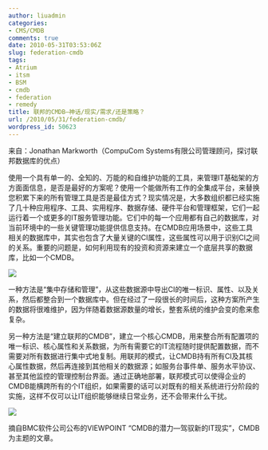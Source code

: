 ```yaml
---
author: liuadmin
categories:
- CMS/CMDB
comments: true
date: 2010-05-31T03:53:06Z
slug: federation-cmdb
tags:
- Atrium
- itsm
- BSM
- cmdb
- federation
- remedy
title: 联邦的CMDB–神话/现实/需求/还是策略？
url: /2010/05/31/federation-cmdb/
wordpress_id: 50623
---
```


来自：Jonathan Markworth（CompuCom Systems有限公司管理顾问，探讨联邦数据库的优点）

使用一个具有单一的、全知的、万能的和自维护功能的工具，来管理IT基础架的方方面面信息，是否是最好的方案呢？使用一个能做所有工作的全集成平台，来替换您积累下来的所有管理工具是否是最佳方式？现实情况是，大多数组织都已经实施了几十种应用程序、工具、实用程序、数据存储、硬件平台和管理框架，它们一起运行着一个或更多的IT服务管理功能。它们中的每一个应用都有自己的数据库，对当前环境中的一些关键管理功能提供信息支持。在CMDB应用场景中，这些工具相关的数据库中，其实也包含了大量关键的CI属性，这些属性可以用于识别CI之间的关系。重要的问题是，如何利用现有的投资和资源来建立一个底层共享的数据库，比如一个CMDB。

![](http://www.jevotrust.com/Site/graphics/cmdb_config_management.jpg)

<!--more-->

一种方法是“集中存储和管理”，从这些数据源中导出CI的唯一标识、属性、以及关系，然后都整合到一个数据库中。但在经过了一段很长的时间后，这种方案所产生的数据将很难维护，因为伴随着数据源数量的增长，整套系统的维护会变的愈来愈复杂。

另一种方法是“建立联邦的CMDB”，建立一个核心CMDB，用来整合所有配置项的唯一标识、核心属性和关系数据，为所有需要它的IT流程随时提供配置数据，而不需要对所有数据进行集中式地复制。用联邦的模式，让CMDB持有所有CI及其核心属性数据，然后再连接到其他相关的数据源；如服务台事件单、服务水平协议、甚至其他监控的管理控制台界面。通过正确地部署，联邦模式可以使得企业的CMDB能横跨所有的个IT组织，如果需要的话可以对既有的相关系统进行分阶段的实施，这样不仅可以让IT组织能够继续日常业务，还不会带来什么干扰。

![](http://farm1.static.flickr.com/131/398876934_548e99f7e0.jpg)

摘自BMC软件公司公布的VIEWPOINT “CMDB的潜力—驾驭新的IT现实”，CMDB为主题的文章。
